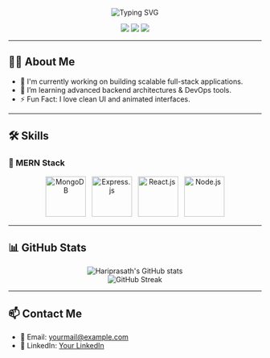 <!-- Profile Header -->
<p align="center">
  <img src="https://readme-typing-svg.herokuapp.com?font=Fira+Code&weight=500&size=26&pause=1000&color=36BCF7&center=true&vCenter=true&width=435&lines=Hi+there%2C+I'm+Hariprasath+%F0%9F%91%8B;Full-Stack+Developer+%7C+MERN+Stack;Passionate+about+Building+Web+Apps" alt="Typing SVG" />
</p>

<p align="center">
  <a href="https://github.com/Madhan-785"><img src="https://img.shields.io/github/followers/Madhan-785?label=Follow&style=social"></a>
  <a href="https://www.linkedin.com/in/YOUR-LINKEDIN"><img src="https://img.shields.io/badge/-LinkedIn-blue?style=flat-square&logo=Linkedin&logoColor=white"/></a>
  <a href="mailto:yourmail@example.com"><img src="https://img.shields.io/badge/Email-D14836?style=flat&logo=gmail&logoColor=white"/></a>
</p>

---

## 🧑‍💻 About Me

- 🔭 I'm currently working on building scalable full-stack applications.
- 🌱 I’m learning advanced backend architectures & DevOps tools.
- ⚡ Fun Fact: I love clean UI and animated interfaces.

---

## 🛠️ Skills

### 🚀 MERN Stack
<p align="center">
  <img src="https://img.icons8.com/color/96/000000/mongodb.png" alt="MongoDB" height="80"/>
  &nbsp;
  <img src="https://img.icons8.com/color/96/000000/express-js.png" alt="Express.js" height="80"/>
  &nbsp;
  <img src="https://img.icons8.com/color/96/000000/react-native.png" alt="React.js" height="80"/>
  &nbsp;
  <img src="https://img.icons8.com/color/96/000000/nodejs.png" alt="Node.js" height="80"/>
</p>

---

## 📊 GitHub Stats

<p align="center">
  <img src="https://github-readme-stats.vercel.app/api?username=Madhan-785&show_icons=true&theme=tokyonight" alt="Hariprasath's GitHub stats"/>
  <br/>
  <img src="https://github-readme-streak-stats.herokuapp.com/?user=Madhan-785&theme=tokyonight" alt="GitHub Streak"/>
</p>

---

## 📫 Contact Me

- 📧 Email: yourmail@example.com
- 💼 LinkedIn: [Your LinkedIn](https://www.linkedin.com/in/YOUR-LINKEDIN)
